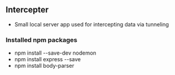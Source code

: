 ## Intercepter
- Small local server app used for intercepting data via tunneling


### Installed npm packages
- npm install --save-dev nodemon
- npm install express --save
- npm install body-parser